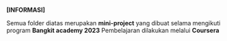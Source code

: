 **[INFORMASI]**

Semua folder diatas merupakan **mini-project** yang dibuat selama mengikuti program **Bangkit academy 2023**
Pembelajaran dilakukan melalui **Coursera**
